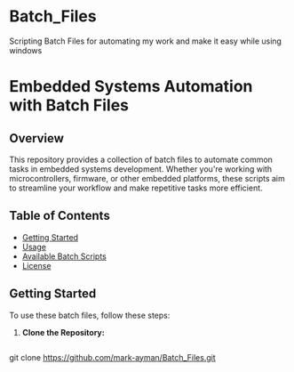 # Batch_Files
Scripting Batch Files for automating my work and make it easy while using windows
# Embedded Systems Automation with Batch Files

## Overview

This repository provides a collection of batch files to automate common tasks in embedded systems development. Whether you're working with microcontrollers, firmware, or other embedded platforms, these scripts aim to streamline your workflow and make repetitive tasks more efficient.

## Table of Contents

- [Getting Started](#Batch_Files)
- [Usage](#Automate_Working_with_files_and_folders)
- [Available Batch Scripts](#Create_Driver)
- [License](#v.1.1)

## Getting Started

To use these batch files, follow these steps:

1. **Clone the Repository:**
   ```bash
 git clone https://github.com/mark-ayman/Batch_Files.git
